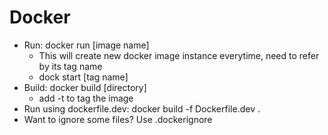 # Docker
- Run: docker run [image name]
    + This will create new docker image instance everytime, need to refer by its tag name
    + dock start [tag name]
- Build: docker build [directory]
    + add -t to tag the image
- Run using dockerfile.dev: docker build -f Dockerfile.dev .
- Want to ignore some files? Use .dockerignore